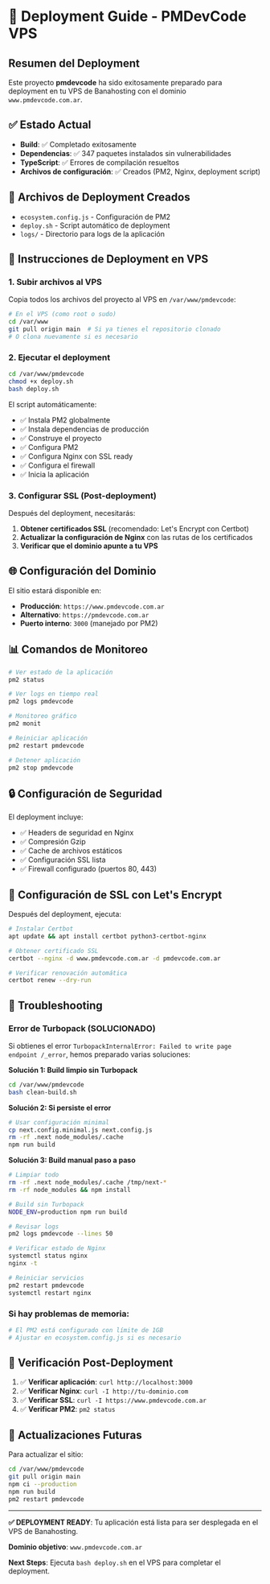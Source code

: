 # 🚀 Deployment Guide - PMDevCode VPS

## Resumen del Deployment

Este proyecto **pmdevcode** ha sido exitosamente preparado para deployment en tu VPS de Banahosting con el dominio `www.pmdevcode.com.ar`.

## ✅ Estado Actual

- **Build**: ✅ Completado exitosamente
- **Dependencias**: ✅ 347 paquetes instalados sin vulnerabilidades
- **TypeScript**: ✅ Errores de compilación resueltos
- **Archivos de configuración**: ✅ Creados (PM2, Nginx, deployment script)

## 📁 Archivos de Deployment Creados

- `ecosystem.config.js` - Configuración de PM2
- `deploy.sh` - Script automático de deployment
- `logs/` - Directorio para logs de la aplicación

## 🔧 Instrucciones de Deployment en VPS

### 1. Subir archivos al VPS

Copia todos los archivos del proyecto al VPS en `/var/www/pmdevcode`:

```bash
# En el VPS (como root o sudo)
cd /var/www
git pull origin main  # Si ya tienes el repositorio clonado
# O clona nuevamente si es necesario
```

### 2. Ejecutar el deployment

```bash
cd /var/www/pmdevcode
chmod +x deploy.sh
bash deploy.sh
```

El script automáticamente:
- ✅ Instala PM2 globalmente
- ✅ Instala dependencias de producción
- ✅ Construye el proyecto
- ✅ Configura PM2
- ✅ Configura Nginx con SSL ready
- ✅ Configura el firewall
- ✅ Inicia la aplicación

### 3. Configurar SSL (Post-deployment)

Después del deployment, necesitarás:

1. **Obtener certificados SSL** (recomendado: Let's Encrypt con Certbot)
2. **Actualizar la configuración de Nginx** con las rutas de los certificados
3. **Verificar que el dominio apunte a tu VPS**

## 🌐 Configuración del Dominio

El sitio estará disponible en:
- **Producción**: `https://www.pmdevcode.com.ar`
- **Alternativo**: `https://pmdevcode.com.ar`
- **Puerto interno**: `3000` (manejado por PM2)

## 📊 Comandos de Monitoreo

```bash
# Ver estado de la aplicación
pm2 status

# Ver logs en tiempo real
pm2 logs pmdevcode

# Monitoreo gráfico
pm2 monit

# Reiniciar aplicación
pm2 restart pmdevcode

# Detener aplicación
pm2 stop pmdevcode
```

## 🔒 Configuración de Seguridad

El deployment incluye:
- ✅ Headers de seguridad en Nginx
- ✅ Compresión Gzip
- ✅ Cache de archivos estáticos
- ✅ Configuración SSL lista
- ✅ Firewall configurado (puertos 80, 443)

## 📝 Configuración de SSL con Let's Encrypt

Después del deployment, ejecuta:

```bash
# Instalar Certbot
apt update && apt install certbot python3-certbot-nginx

# Obtener certificado SSL
certbot --nginx -d www.pmdevcode.com.ar -d pmdevcode.com.ar

# Verificar renovación automática
certbot renew --dry-run
```

## 🚨 Troubleshooting

### Error de Turbopack (SOLUCIONADO)

Si obtienes el error `TurbopackInternalError: Failed to write page endpoint /_error`, hemos preparado varias soluciones:

**Solución 1: Build limpio sin Turbopack**
```bash
cd /var/www/pmdevcode
bash clean-build.sh
```

**Solución 2: Si persiste el error**
```bash
# Usar configuración minimal
cp next.config.minimal.js next.config.js
rm -rf .next node_modules/.cache
npm run build
```

**Solución 3: Build manual paso a paso**
```bash
# Limpiar todo
rm -rf .next node_modules/.cache /tmp/next-*
rm -rf node_modules && npm install

# Build sin Turbopack
NODE_ENV=production npm run build
```

```bash
# Revisar logs
pm2 logs pmdevcode --lines 50

# Verificar estado de Nginx
systemctl status nginx
nginx -t

# Reiniciar servicios
pm2 restart pmdevcode
systemctl restart nginx
```

### Si hay problemas de memoria:

```bash
# El PM2 está configurado con límite de 1GB
# Ajustar en ecosystem.config.js si es necesario
```

## 📱 Verificación Post-Deployment

1. ✅ **Verificar aplicación**: `curl http://localhost:3000`
2. ✅ **Verificar Nginx**: `curl -I http://tu-dominio.com`
3. ✅ **Verificar SSL**: `curl -I https://www.pmdevcode.com.ar`
4. ✅ **Verificar PM2**: `pm2 status`

## 🔄 Actualizaciones Futuras

Para actualizar el sitio:

```bash
cd /var/www/pmdevcode
git pull origin main
npm ci --production
npm run build
pm2 restart pmdevcode
```

---

**✅ DEPLOYMENT READY**: Tu aplicación está lista para ser desplegada en el VPS de Banahosting.

**Dominio objetivo**: `www.pmdevcode.com.ar`

**Next Steps**: Ejecuta `bash deploy.sh` en el VPS para completar el deployment.

